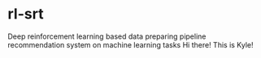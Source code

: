 # rl-srt
 Deep reinforcement learning based data preparing pipeline recommendation system on machine learning tasks
Hi there! This is Kyle!
